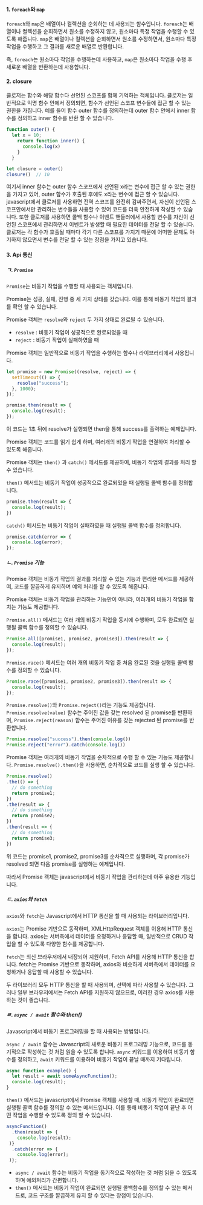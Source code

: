 #### 1. `foreach`와 `map`
`foreach`와 `map`은 배열이나 컬렉션을 순회하는 데 사용되는 함수입니다.
`foreach`는 배열이나 컬렉션을 순회하면서 원소를 수정하지 않고, 원소마다 특정 작업을 수행할 수 있도록 해줍니다.
`map`은 배열이나 컬렉션을 순회하면서 원소를 수정하면서, 원소마다 특정 작업을 수행하고 그 결과를 새로운 배열로 반환합니다.

즉, `foreach`는 원소마다 작업을 수행하는데 사용하고, `map`은 원소마다 작업을 수행 후 새로운 배열을 반환하는데 사용합니다.


#### 2. closure
클로저는 함수와 해당 함수다 선언된 스코프를 함께 기억하는 객체입니다. 
클로저는 일반적으로 익명 함수 안에서 정의되면, 함수가 선언된 스코프 변수들에 접근 할 수 있는 권한을 가집니다.
예를 들어 함수 outer 함수를 정의하는데 outer 함수 안에서 inner 함수를 정의하고 inner 함수를 반환 할 수 있습니다.
```javascript
function outer() {
  let x = 10;
    return function inner() {
      console.log(x)
    }
  }

let closure = outer()
closure()  // 10
```
여기서 inner 함수는 outer 함수 스코프에서 선언된 x라는 변수에 접근 할 수 있는 권한을 가지고 있어, outer 함수가 호출된 후에도 x라는 변수에 접근 할 수 있습니다.
javascript에서 클로저를 사용하면 전역 스코프를 완전히 감싸주면서, 자신이 선언된 스코프안에서만 관리하는 변수들을 사용할 수 있어 코드를 더욱 안전하게 작성할 수 있습니다.
또한 클로저를 사용하면 콜백 함수나 이벤트 핸들러에서 사용할 변수를 자신이 선언된 스코프에서 관리하면서 이벤트가 발생할 때 필요한 데이터를 전달 할 수 있습니다.
클로저는 각 함수가 호출될 때마다 각기 다른 스코프를 가지기 때문에 어떠한 문제도 야기하지 않으면서 변수를 전달 할 수 있는 장점을 가지고 있습니다.


#### 3. Api 통신
##### ㄱ. `Promise`
`Promise`는 비동기 작업을 수행할 때 사용되는 객체입니다.

Promise는 성공, 실패, 진행 중 세 가지 상태를 갖습니다. 이를 통해 비동기 작업의 결과를 확인 할 수 있습니다.

Promise 객체는 `resolve`와 `reject` 두 가지 상태로 완료될 수 있습니다.
- `resolve` : 비동기 작업이 성공적으로 완료되었을 때
- `reject` : 비동기 작업이 실패하였을 때

Promise 객체는 일반적으로 비동기 작업을 수행하는 함수나 라이브러리에서 사용됩니다.
```javascript
let promise = new Promise((resolve, reject) => {
  setTimeout(() => {
    resolve("success");
  }, 1000);
});

promise.then(result => {
  console.log(result);
});
```
이 코드는 1초 뒤에 resolve가 실행되면 then을 통해 success를 출력하는 예제입니다.

Promise 객체는 코드를 읽기 쉽게 하며, 여러개의 비동기 작업을 연결하여 처리할 수 있도록 해줍니다.

Promise 객체는 `then()` 과 `catch()` 메서드를 제공하여, 비동기 작업의 결과를 처리 할 수 있습니다.

`then()` 메서드는 비동기 작업이 성공적으로 완료되었을 때 실행될 콜백 함수를 정의합니다.
```javascript
promise.then(result => {
  console.log(result);
})
```

`catch()` 메서드는 비동기 작업이 실패하였을 때 실행될 콜백 함수를 정의합니다.
```javascript
promise.catch(error => {
  console.log(error);
});
```
##### ㄴ. `Promise` 기능

Promise 객체는 비동기 작업의 결과를 처리할 수 있는 기능과 편리한 메서드를 제공하여, 코드를 깔끔하게 유지하며 예외 처리를 할 수 있도록 해줍니다.

Promise 객체는 비동기 작업을 관리하는 기능만이 아니라, 여러개의 비동기 작업을 합치는 기능도 제공합니다.

`Promise.all()` 메서드는 여러 개의 비동기 작업을 동시에 수행하며, 모두 완료되면 실행될 콜백 함수를 정의할 수 있습니다.
```javascript 
Promise.all([promise1, promise2, promise3]).then(result => {
  console.log(result);
});
```

`Promise.race()` 메서드는 여러 개의 비동기 작업 중 처음 완료된 것을 실행될 콜백 함수를 정의할 수 있습니다.
```javascript
Promise.race([promise1, promise2, promise3]).then(result => {
  console.log(result);
});
```

`Promise.resolve()`와 `Promise.reject()`라는 기능도 제공합니다.
`Promise.resolve(value)` 함수는 주어진 값을 갖는 resolved 된 promise를 반환하며,
`Promise.reject(reason)` 함수는 주어진 이유를 갖는 rejected 된 promise를 반환합니다.
```javascript 
Promise.resolve("success").then(console.log())
Promise.reject("error").catch(console.log())
```

Promise 객체는 여러개의 비동기 작업을 순차적으로 수행 할 수 있는 기능도 제공합니다.
`Promise.resolve().then()`을 사용하면, 순차적으로 코드를 실행 할 수 있습니다.
```javascript
Promise.resolve()
.the(() => {
  // do something
  return promise1;
})
.the(result => {
  // do something
  return promise2;
})
.then(result => {
  // do something
  return promise3;
})
```
위 코드는 promise1, promise2, promise3를 순차적으로 실행하며, 각 promise가 resolved 되면 다음 promise를 실행하는 예제입니다.

따라서 Promise 객체는 javascript에서 비동기 작업을 관리하는데 아주 유용한 기능입니다. 

##### ㄷ. `axios`와 `fetch`
`axios`와 `fetch`는 Javascript에서 HTTP 통신을 할 때 사용되는 라이브러리입니다.

`axios`는 Promise 기반으로 동작하며, XMLHttpRequest 객체를 이용해 HTTP 통신을 합니다. axios는 서버측에서 데이터를 요청하거나 응답할 때, 일반적으로 CRUD 작업을 할 수 있도록 다양한 함수를 제공합니다.

`fetch`는 최신 브라우저에서 내장되어 지원하며, Fetch API를 사용해 HTTP 통신을 합니다. fetch는 Promise 기반으로 동작하며, axios와 비슷하게 서버측에서 데이터를 요청하거나 응답할 때 사용할 수 있습니다.

두 라이브러리 모두 HTTP 통신을 할 때 사용되며, 선택에 따라 사용할 수 있습니다. 그러나 일부 브라우저에서는 Fetch API를 지원하지 않으므로, 이러한 경우 axios를 사용하는 것이 좋습니다.

##### ㄹ. `async / await` 함수와 then()
Javascript에서 비동기 프로그래밍을 할 때 사용되는 방법입니다.

`async / await` 함수는 Javascript의 새로운 비동기 프로그래밍 기능으로, 코드를 동기적으로 작성하는 것 처럼 읽을 수 있도록 합니다. `async` 키워드를 이용하여 비동기 함수를 정의하고, `await` 키워드를 이용하여 비동기 작업이 끝날 때까지 기다립니다.
```javascript
async function example() {
  let result = await someAsyncFunction();
  console.log(result);
}
```

`then()` 메서드는 javascript에서 Promise 객체를 사용할 때, 비동기 작업이 완료되면 실행될 콜백 함수를 정의할 수 있는 메서드입니다. 이를 통해 비동기 작업이 끝난 후 어떤 작업을 수행할 수 있도록 정의 할 수 있습니다.
```javascript
asyncFunction()
  .then(result => {
    console.log(result);
 )}
  .catch(error => {
    console.log(error);
 )};
```
 
- `async / await` 함수는 비동기 작업을 동기적으로 작성하는 것 처럼 읽을 수 있도록 하며 예외처리가 간편합니다.
- `then()` 메서드는 비동기 작업이 완료되면 실행될 콜백함수를 정의할 수 있는 메서드로, 코드 구조를 깔끔하게 유지 할 수 있다는 장점이 있습니다.
